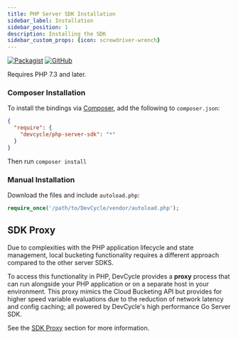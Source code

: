 ```yaml
---
title: PHP Server SDK Installation
sidebar_label: Installation
sidebar_position: 1
description: Installing the SDK
sidebar_custom_props: {icon: screwdriver-wrench}
---
```


[![Packagist](https://badgen.net/packagist/v/devcycle/php-server-sdk/latest)](https://packagist.org/packages/devcycle/php-server-sdk)
[![GitHub](https://img.shields.io/github/stars/devcyclehq/php-server-sdk.svg?style=social&label=Star&maxAge=2592000)](https://github.com/DevCycleHQ/php-server-sdk)


Requires PHP 7.3 and later.


### Composer Installation

  To install the bindings via [Composer](https://getcomposer.org/), add the following to `composer.json`:

```json
{
  "require": {
    "devcycle/php-server-sdk": "*"
  }
}
```

Then run `composer install`

### Manual Installation

Download the files and include `autoload.php`:

```php
require_once('/path/to/DevCycle/vendor/autoload.php');
```

## SDK Proxy

Due to complexities with the PHP application lifecycle and state management, 
local bucketing functionality requires a different approach compared to the other server SDKS.

To access this functionality in PHP, DevCycle provides a **proxy** process that can run alongside your PHP application 
or on a separate host in your environment. This proxy mimics the Cloud Bucketing API but provides for higher speed 
variable evaluations due to the reduction of network latency and config caching; 
all powered by DevCycle's high performance Go Server SDK.

See the [SDK Proxy](../../sdk-proxy/index.md) section for more information.






